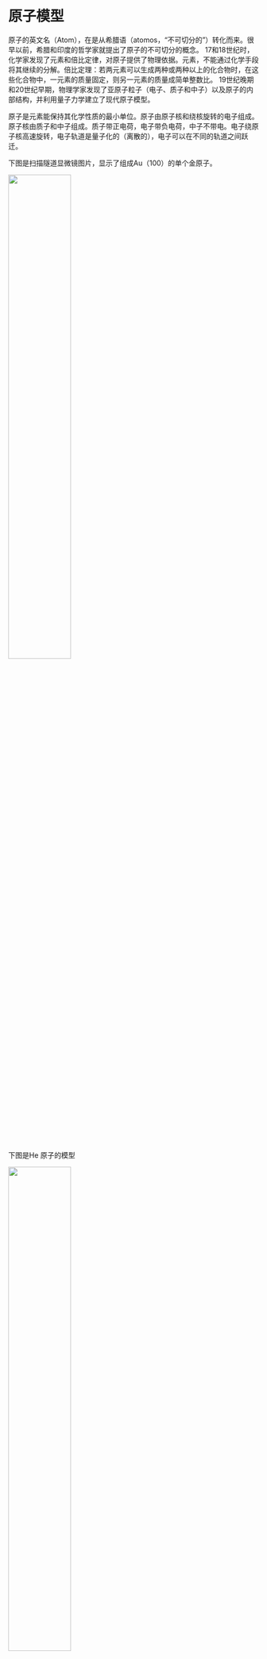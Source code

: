 # 原子模型

原子的英文名（Atom），在是从希腊语（atomos，“不可切分的”）转化而来。很早以前，希腊和印度的哲学家就提出了原子的不可切分的概念。 17和18世纪时，化学家发现了元素和倍比定律，对原子提供了物理依据。元素，不能通过化学手段将其继续的分解。倍比定理：若两元素可以生成两种或两种以上的化合物时，在这些化合物中，一元素的质量固定，则另一元素的质量成简单整数比。 19世纪晚期和20世纪早期，物理学家发现了亚原子粒子（电子、质子和中子）以及原子的内部结构，并利用量子力学建立了现代原子模型。 

原子是元素能保持其化学性质的最小单位。原子由原子核和绕核旋转的电子组成。原子核由质子和中子组成。质子带正电荷，电子带负电荷，中子不带电。电子绕原子核高速旋转，电子轨道是量子化的（离散的），电子可以在不同的轨道之间跃迁。

下图是扫描隧道显微镜图片，显示了组成Au（100）的单个金原子。

<img src="Atomic_resolution_Au100.jpeg" width="50%"/>



下图是He 原子的模型

<img src="image-20190716214212695.png" width="50%" align="center">

## 原子大小

- 原子的体积很小，原子半径几十到几百皮米（$1pm = 10^{-12}m$），一根人的头发的直径大约是一百万个原子。   
- 原子核的直径是原子的十万分之一。如果原子放大到一栋楼房大小，原子核就是里面的一粒芝麻。原子核体积随小却了集中了约99.95％的原子质量。
- 电子的半径目前还没有确定答案。根据经典理论，电荷总势能等于$mc^2$,  那么得出电子半径是${2.8}\times{10}^{-15}m$。但是电子有自旋磁矩，照此计算电子表面的速度会远远大于光速。如果假定电子为点粒子，半径为零，则会造成严峻数学困难，因为电子的自能会趋于无穷大。目前从实验数据来看，从观测束缚于潘宁阱内的电子，物理学家推断电子半径的上限为${10}^{-22}$米。可见相对于原子来说，电子也是十分微小的。哪剩余的是什么？空的，对是空的。




## 电子轨道

电子轨道不是像行星绕太阳旋转那样稳定的有形的一个轨道，而是电子在原子核周围空间出现的概率分布，人们无法测量电子的具体位置。电子有不同的轨道，轨道有三个特征 ，每个特征都是离散化的，在量子系统里称为量子数。准确理解和定义量子数需要量子力学的知识，而且比较抽象。但是在现代量子力学出现以前，人们结合经典力学以及早期的量子思想，得出了近似的结论。这里我们暂且按照早期的近似结论来理解。
- 主量子数：代表轨道的不同能级。电子离原子核越远，能级越高。主量子数代表轨道上电子的总能量以及距离原子核不同距离（电子距离原子核越远，能级越大）。用小写字母$n$表示，取值为1，2，3，4，5(记做：K层，L层，M层，N层…..)，目前最多有5层。 相同主量子数所对应的轨道经常被称作“原子壳层”或“电子层”。

  $\displaystyle E=-{\frac {m_{e}e^{4}}{8\varepsilon _{0}^{2}h^{2}}}\ {\frac {1}{n^{2}}}$

  $h$ 是普朗克常数，即光子的能量与频率的比值。 ${h}/{2\pi}$记为 $\hbar$。

- 角量子数：代表电子轨道不同的角动量。根据经典力学的观点，在同一能级内的电子的轨道有不同的形状，也就有着不同的角动量。用*$l$*表示。同一电子层下，相同的角量子数对应的轨道被称为“原子亚层”。取值为 0，1，2,  3… $n-1$，记为($s,p,d,f,g,h$)。它的名称源于对其原子光谱特征谱线外观的描述，分为锐系光谱（sharp）、主系光谱（principal）、漫系光谱（diffuse）、基系光谱（fundamental），其余则依字母序命名（跳过j）。例如：$n=1, l=0$的轨道记为2s。

  在量子力学中：$ L=\hbar {\sqrt {l (l +1)}}$， 在经典力学中： $L=l\hbar$ 。可以看到两者还是比较接近的

- 磁量子数：电子轨道角动量在某一方向上的分量。由于角动量有不同的方向，所以在某一个特定方向上的分量会不同。用$m$表示，取值范围是$-l, -l+1,…,0, …, l-1, l$（如果$l$为0，$m$也为0）。角动量的测量是通过外加磁场，测量外加磁场方向上的磁矩来完成的。所以叫做“磁量子数”。一般把磁场方向记做z轴

  $\displaystyle L_{z}=m\hbar$
  

每个电子轨道有以上三个量子数($n,l,m$)决定。每个轨道最多含有两个电子，同一轨道中的电子的“自旋”必定相反。一个自旋是$+{\frac {1}{2}}$，另一个是$-{\frac {1}{2}}$。下面引出决定电子状态的最后一个量子数：自旋量子数。


- 粒子的自旋：科学家们发现电子本身带有磁矩。如果把电子看作一个带电的球体，磁矩意味着电子在自旋。后来透过理论以及实验验证发现电子是一种基本粒子，基本粒子可视为是不可分割的点粒子。所以电子自旋是电子的内禀（内在的、固有的）属性，与经典力学中的自转从本质上完全不同。后来发现质子、中子等诸多粒子都有自旋。自旋角动量的运算规则类似轨道角动量。

  粒子的自旋角度量是：$\displaystyle S=\hbar \,{\sqrt {s(s+1)}}$      $ s \in {0, \frac{1}{2}, 1, \frac{3}{2}….}$。 $s$记为粒子的自旋量子数

  但是粒子的自旋的大小是固定的，不可改变。但粒子自旋的方向可以改变。即$Z$轴（外部磁场方向）自旋的投影可变的。 $S_z = \hbar s_z \quad s_z \in \{ - s, -(s-1), \dots, s - 1, s \} $。$s_z$记为粒子的自旋投影量子数（Spin projection quantum number ）。
  
  比如，电子的自旋量子数是1/2,  电子的自旋投影量子数是 +1/2 或 -1/2。而 delta baryon（一种通过加速器合成的粒子）的自旋量子数是3/2, 自旋投影量子数是 -3/2，-1/2，1/2，3/2。



# 发现过程

## 氢原子光谱的研究

### 马耳末公式

<img src='Emission_spectrum-H.png' width="80%">

巴耳末系落在可见光区域内的4条谱线，在最右边的红线即为Hα

巴耳末的公式可以用来发现吸收或发射谱线，最初被提出来的形式如下（仅有的不同是将巴耳末常数的标示改为*B*）：



此处





### 里德伯公式

![img](Hydrogen_spectrum.svg.png)

1889年，瑞典物理学家约翰内斯·里德伯将上述各系列谱线归纳出氢原子谱线的经验公式：

${\frac {1}{\lambda }}=R({\frac {1}{n^{2}}}-{\frac {1}{n'^{2}}})\qquad n=1,2,3\cdots \quad n'=n+1,n+2,n+3\cdots$



### 塞曼效应

1896年，荷兰物理学家塞曼使用半径10英尺的凹形[罗兰光栅](https://zh.wikipedia.org/w/index.php?title=罗兰光栅&action=edit&redlink=1)观察磁场中的[钠](https://zh.wikipedia.org/wiki/钠)火焰的光谱，他发现钠的D谱线似乎出现了加宽的现象。这种加宽现象实际是谱线发生了分裂。随后不久，塞曼的老师、荷兰物理学家[洛伦兹](https://zh.wikipedia.org/wiki/洛伦兹)应用经典电磁理论对这种现象进行了解释。他认为，由于[电子](https://zh.wikipedia.org/wiki/电子)存在[轨道磁矩](https://zh.wikipedia.org/w/index.php?title=轨道磁矩&action=edit&redlink=1)，并且磁矩方向在空间的取向是量子化的，因此在磁场作用下能级发生分裂，谱线分裂成间隔相等的3条谱线。塞曼和洛伦兹因为这一发现共同获得了1902年的[诺贝尔物理学奖](https://zh.wikipedia.org/wiki/诺贝尔物理学奖)。

1897年12月，普雷斯顿（T.Preston）报告称，在很多实验中观察到光谱线有时并非分裂成3条，间隔也不尽相同，人们把这种现象叫做为**反常塞曼效应**，将塞曼原来发现的现象叫做**正常塞曼效应**。反常塞曼效应的机制在其后二十余年时间里一直没能得到很好的解释，困扰了一大批物理学家。1925年，两名荷兰学生[乔治·乌伦贝克](https://zh.wikipedia.org/wiki/乔治·乌伦贝克)（G.E.Uhlenbeck,1900-1974）和[撒姆尔·高斯密特](https://zh.wikipedia.org/w/index.php?title=撒姆爾·高斯密特&action=edit&redlink=1)（S.A.Goudsmit,1902-1978）提出了[电子](https://zh.wikipedia.org/wiki/电子)[自旋](https://zh.wikipedia.org/wiki/自旋)假设，很好地解释了反常塞曼效应。

<img src="ZeemanEffect.gif" width="50%">



<img src="1920px-Zeeman_p_s_doublet.svg.png" width="50%">

## 电子的发现

直接引用维基百科“[剑桥大学](https://zh.wikipedia.org/wiki/剑桥大学)[卡文迪许实验室](https://zh.wikipedia.org/wiki/卡文迪许实验室)的[约瑟夫·汤姆孙](https://zh.wikipedia.org/wiki/约瑟夫·汤姆孙)于1897年重做赫兹的1883年实验。使用真空度更高的真空管和更强的电场，他观察出阴极射线的偏转，并计算出组成阴极射线的粒子的[荷质比](https://zh.wikipedia.org/wiki/電荷質量比)。由于这数值与阴极物质、放电管内气体无关，汤姆孙推断阴极射线的粒子源自于在阴极附近被强电场分解的气体原子，这粒子为所有物质的组分。由于这数值是电解实验获得的氢离子荷质比的千分之一倍，汤姆孙错误推断，这粒子的质量很小，电荷很大，稍后修正为，粒子的带电量等于[电解](https://zh.wikipedia.org/wiki/電解)单位电荷，而质量则为氢原子的千分之一。汤姆孙称这粒子为“微粒”（corpuscle），就是微小粒子的意思。[[19\]](https://zh.wikipedia.org/wiki/电子#cite_note-22)这是为了要与术语“电子”有所区别，在那时期，电子指的仍旧是斯桐尼的基本电量，而不是一种物质。不久之后，[乔治·费兹杰罗](https://zh.wikipedia.org/wiki/喬治·費茲傑羅)不同意地表示，阴极射线的粒子实际就是“自由电子”，即没有实体的电荷，他强调，这粒子不是原子的组分，原子是无法分解的，物理学者不应该重蹈[炼金术](https://zh.wikipedia.org/wiki/煉金術)覆辙。后来，由于费兹杰罗、[约瑟夫·拉莫尔](https://zh.wikipedia.org/wiki/约瑟夫·拉莫尔)、[亨德里克·洛伦兹](https://zh.wikipedia.org/wiki/亨德里克·勞侖茲)等人大力推行，学术界选择采用术语“电子”来称呼新发现的粒子。[[15\]](https://zh.wikipedia.org/wiki/电子#cite_note-O'Hara1975-18):273[[注 4\]](https://zh.wikipedia.org/wiki/电子#cite_note-23)1899年，汤姆孙实验团队做光电效应实验与热离子发射实验测得于先前阴极射线等同的荷质比，这意味着这些实验所涉及的粒子都是电子。[[14\]](https://zh.wikipedia.org/wiki/电子#cite_note-buchwald1-17):23由于汤姆孙建议电子为组成物质的基础粒子，并且做实验确切证实他的论述，他被公认为电子的发现者。电子是人类发现的第一种[基础粒子](https://zh.wikipedia.org/wiki/基礎粒子)。”

- 电子在磁场作用下的圆形轨迹，电子和瓶中的气体碰撞发出紫色的光
  <img src="Cyclotron_motion.jpg" width="80%" />







## 汤姆孙模型

直接引用维基百科: 1904年，汤姆孙在《哲学杂志》发表的论文《论原子的结构》里，提出了描述原子内部结构的梅子布丁模型，根据这模型，原子是由许多带负电的电子悬浮于带正电物质里所组成，就好像带梅子散布于布丁里一般。带负电的电子与带正电物质的电性相互抵消，因此原子呈电中性。

<img src="500px-Plum_pudding_atom.svg.png" width="30%" />

## 卢瑟福模型

直接引用维基百科: 1909年，卢瑟福领导设计与完成[卢瑟福散射实验](https://zh.wikipedia.org/wiki/拉塞福散射)，其证实了在[原子](https://zh.wikipedia.org/wiki/原子)中心部分有一个带正电、带质量的[原子核](https://zh.wikipedia.org/wiki/原子核)，因此[约瑟夫·汤姆孙](https://zh.wikipedia.org/wiki/约瑟夫·汤姆孙)主张的[梅子布丁模型](https://zh.wikipedia.org/wiki/梅子布丁模型)被彻底推翻。卢瑟福根据他的实验结果设计出一种新模型，称为“卢瑟福模型”，其拥有几个重要的特色：大多数的质量和正[电荷](https://zh.wikipedia.org/wiki/電荷)，都集中于位于中心区域、半径极小的原子核，而[电子](https://zh.wikipedia.org/wiki/電子)则环绕在原子核的外面。



<img src="500px-Rutherford_gold_foil_experiment_results.svg.png" width="40%" />

上方：预期结果：阿尔法粒子不受到扰动地通过梅子布丁模型。下方：观测结果：一小部分阿尔法粒子被反弹，表明全部正电荷集中于一个很小的区域。

然而卢瑟福模型不能给出电子的排列方式，也无法对化学结合、元素列表、原子谱线给出解释。



## 玻尔模型

1913年玻尔在卢瑟福模型基础上，引入了普朗克的量子概念，根据巴耳末公式（氢原子谱线波长的经验公式），得出玻尔原子模型。巴耳末公式是里德伯公式的一种特殊形式，下面我们用里德伯公式推导。

下图是氢光谱的序列，坐标采用对数标尺







玻尔假定电子绕原子核做圆周运动，库仑力提供向心力。并得出了上式中的$n, n'$ 就是电子绕原子核旋转的角动量的份数。

可得出：

- 轨道半径 $\displaystyle r={\frac {4\pi \varepsilon _{0}\hbar ^{2}}{m_{e}e^{2}}}n^{2}$ 

- 轨道能量 $\displaystyle E=-{\frac {m_{e}e^{4}}{8\varepsilon _{0}^{2}h^{2}}}\ {\frac {1}{n^{2}}}\approx -{\frac {13.60eV}{n^{2}}}$   由于E中的势能部分是负的，并且绝对值大于动能部分，所以E整体是负的。

- 里德伯常数 $\displaystyle R={\frac {m_{e}e^{4}}{8\varepsilon _{0}^{2}h^{3}c}}$ 

  <img src="500px-Bohr_atom_model.svg.png" width="50%"/>

玻尔模型解释了当时发现的一系列谱线，并预言了某些谱线的出现，例如类氢离子He+，氢的同位素氘的光谱。

玻尔模型的局限性在于，假定电子做圆周运动，所以$n$既是角动量量子数又是能级量子数。后来实验证明氢原子电子的角动量为0（因为只有1s）。但是玻尔模型的能级量子数是正确的。

### 索末菲模型

1916年索末菲在玻尔模型的基础上将圆轨道推广为椭圆形轨道，并在波尔模型的角动量量子化的基础上加入了径向动量量子化。

- 假定：径向动量在从近拱点到远拱点的积分是$kh$， $k\geq 0$是一个新的量子数。

- 根据开普勒第二定律，椭圆轨道的角动量守恒。假定：角动量$L=l\hbar$,

根据哈密顿力学，可得

- $\displaystyle E=-{\frac  {1}{2(k+l)^{2}\hbar ^{2}}}$。可见：主量子数$\displaystyle n = k + l$。由于$k$是非负整数，$l$的容许值必须小于或等于$n$。(根据更加精确的量子力学的模型$l$最大取$n-1$)

- 还有$\displaystyle \frac k{k+l} = \frac b{a}$ , b为椭圆的短半径，a为椭圆的长半径。

<img src="1920px-Sommerfeld_ellipses.svg.png" width="80%">

$n=5$的电子轨道。注意$l=0$的轨道角度量为0。

利用球坐标系，可以计算出角动量在Z轴投影，即磁量子数。

https://zh.wikipedia.org/wiki/正常塞曼效应)



## 量子力学模型

于1924年，克拉莫发表了量子色散理论，借着运动轨道的傅里叶分量，可以计算从一个量子态跃迁至另一个量子态的概率[10]。通过与海森堡的合作，这点子被延伸为一个半经典的，以类似矩阵的形式来描述的原子跃迁概率[13]。海森堡继续这研究，以这跃迁方法来重新表述量子理论，原创出矩阵力学[14]。  同样于1924年，德布罗意提出物质的波动理论。在1926年，薛定谔找到了一个量子波动方程，能够清楚明了，前后一致地复制旧量子论的所有成果。后来，薛定谔证明了他的波动力学和海森堡矩阵力学是等价的。波动力学和矩阵力学共同结束了旧量子论的时代。   

1925年，泡利发表论文正式提出泡利原理，以禁令的形式表示如下：[12] 

在泡利原理被发表的那年，海森堡创建了矩阵力学。隔年，薛定谔发展出波动力学。这两个创举标志了现代量子力学的诞生。后来，海森堡与狄拉克分别提出了全同粒子的概念。在经典力学里，可以单独地跟踪与辨认每一个粒子；在量子力学里，由于不确定性原理，无法准确的跟踪任何粒子，又由于在每一种粒子里，所有粒子都完全相同，无法辨认出哪个粒子是哪个粒子。因此，全同粒子的概念是经典力学与量子力学的一个重要分水岭   





<img src="Atomic_orbitals_and_periodic_table_construction.gif" width="100%"/>

电子轨道表



## 自旋

[https://en.wikipedia.org/wiki/Stern%E2%80%93Gerlach_experiment](https://en.wikipedia.org/wiki/Stern–Gerlach_experiment)











### 质子的发现

1经过很长一段时期，类似氢原子的粒子参与组成了其他原子的概念才被发展出来。早在1815年，[威廉·普劳特](https://zh.wikipedia.org/w/index.php?title=威廉·普勞特&action=edit&redlink=1)提议，所有原子是由氢原子构成，普劳特注意到各种气体的密度大约为氢气密度的整数倍数。[[a\]](https://zh.wikipedia.org/wiki/質子#cite_note-36)[[36\]](https://zh.wikipedia.org/wiki/質子#cite_note-37)这被称为[普劳特假设](https://zh.wikipedia.org/w/index.php?title=普勞特假設&action=edit&redlink=1)的提议启发物理学者进一步论述，完成很多更精确的相关实验，改善出[原子量](https://zh.wikipedia.org/wiki/原子量)的概念，并且测得准确的[原子量](https://zh.wikipedia.org/wiki/原子量)，从而证实普劳特假设不正确。[[37\]](https://zh.wikipedia.org/wiki/質子#cite_note-Lecturer2006-38):39-42

[欧根·戈尔德斯坦](https://zh.wikipedia.org/wiki/欧根·戈尔德斯坦)在1886年发现[阳极射线](https://zh.wikipedia.org/w/index.php?title=陽極射線&action=edit&redlink=1)，并且展示出它们是由气体产生的带正电粒子（离子）所形成。但是，因为从不同气体产生的粒子拥有不同的[荷质比](https://zh.wikipedia.org/wiki/電荷質量比)，它们不能被归根为单独一种粒子，在这方面，这粒子与[约瑟夫·汤姆孙](https://zh.wikipedia.org/wiki/約瑟夫·湯姆森)所发现的电子不同，从不同气体产生的“电子”拥有相同的[荷质比](https://zh.wikipedia.org/wiki/電荷質量比)。[[38\]](https://zh.wikipedia.org/wiki/質子#cite_note-isbn0-941901-31-9-39):4

[![img](https://upload.wikimedia.org/wikipedia/commons/thumb/3/3b/Rutherford_1911_Solvay.jpg/200px-Rutherford_1911_Solvay.jpg)](https://zh.wikipedia.org/wiki/File:Rutherford_1911_Solvay.jpg)



卢瑟福在1911年的第一次[索尔维会议](https://zh.wikipedia.org/wiki/索尔维会议)

[欧内斯特·卢瑟福](https://zh.wikipedia.org/wiki/欧内斯特·卢瑟福)于1911年做实验发现，在每个原子的中心有一个原子核。在这之后，[安东尼斯。范登布勒克](https://zh.wikipedia.org/w/index.php?title=安東尼斯。范登布勒克&action=edit&redlink=1)发布论文表示，在[周期表](https://zh.wikipedia.org/wiki/週期表)里，每个元素的位置等于它的[核电荷](https://zh.wikipedia.org/wiki/核電荷)。1913年，[亨利·莫塞莱](https://zh.wikipedia.org/wiki/亨利·莫塞莱)使用[X-射线谱](https://zh.wikipedia.org/w/index.php?title=X-射線譜&action=edit&redlink=1)证实了这论述。[[37\]](https://zh.wikipedia.org/wiki/質子#cite_note-Lecturer2006-38):167, 171, 182

1919年，卢瑟福做实验证实，氢原子核存在于其它种原子核内，因此他被公认为质子的发现人。之前，卢瑟福研究出怎样从[α粒子](https://zh.wikipedia.org/wiki/Α粒子)与[氮气](https://zh.wikipedia.org/wiki/氮氣)的碰撞制成氢原子核，并且找到能够辨识与分离氢原子核射线的方法：恰当厚度的[银](https://zh.wikipedia.org/wiki/銀)箔纸能够阻挡α射线，只让氢原子核射线通过，当这些氢原子核击撞于[硫化锌](https://zh.wikipedia.org/wiki/硫化锌)时会产生闪烁信号，显示出氢原子核的位置，在[磁场](https://zh.wikipedia.org/wiki/磁場)里，氢原子核有其特征的轨道，借此可以肯定其身份。卢瑟福在做实验时注意到，当α射线入射于空气之时，[闪烁器](https://zh.wikipedia.org/wiki/閃爍器)会显示出氢原子核抵达某特征位置。经过多次实验，卢瑟福追踪到是因为空气中的氮原子造成这现象，当α射线入射于纯氮气之时，产生的现象更为明显，[氧气](https://zh.wikipedia.org/wiki/氧氣)、[二氧化碳](https://zh.wikipedia.org/wiki/二氧化碳)、[水蒸气](https://zh.wikipedia.org/wiki/水蒸氣)等等都不会造成这现象。卢瑟福推断，氢原子核只能够源自于氮原子，因此，氮原子肯定含有氢原子核；当α粒子撞击于氮原子时，会从氮原子里击撞出一个氢原子核。这是首次被公布的核子反应。后来，于 1924年，使用[云室](https://zh.wikipedia.org/wiki/云室)，证实这反应为[[39\]](https://zh.wikipedia.org/wiki/質子#cite_note-Reeves2008-40):97-98[[40\]](https://zh.wikipedia.org/wiki/質子#cite_note-Kragh2002-41):175-176

wiki 质子：太空里的质子。只有动能足够小才能和电子结合



### 中子的发现，

[https://zh.wikipedia.org/wiki/%E4%B8%AD%E5%AD%90#%E4%B8%AD%E5%AD%90%E7%9A%84%E7%99%BC%E7%8F%BE](https://zh.wikipedia.org/wiki/中子#中子的發現)



参考： 维基百科 [原子半径](https://zh.wikipedia.org/wiki/原子半径)，原子，电子，基本模型，基本粒子，电子显微镜，量子力学入门， [https://zh.wikipedia.org/wiki/%E7%B2%92%E5%AD%90%E6%8E%A2%E6%B5%8B%E5%99%A8](https://zh.wikipedia.org/wiki/粒子探测器)

中科院物理所的文章 [《原子究竟有多小》](http://www.ihep.cas.cn/kxcb/khsl/201709/t20170921_4863078.html)

[https://zh.wikipedia.org/wiki/%E7%B2%92%E5%AD%90%E6%8E%A2%E6%B5%8B%E5%99%A8](https://zh.wikipedia.org/wiki/粒子探测器)

[粒子探测器](https://zh.wikipedia.org/wiki/粒子探测器)

里面有磁偏转，电偏转

[https://zh.wikipedia.org/wiki/%E7%BA%A6%E7%91%9F%E5%A4%AB%C2%B7%E6%B1%A4%E5%A7%86%E5%AD%99](https://zh.wikipedia.org/wiki/约瑟夫·汤姆孙)

https://zh.wikipedia.org/wiki/%E5%80%8D%E6%AF%94%E5%AE%9A%E5%BE%8B](https://zh.wikipedia.org/wiki/倍比定律) 发现了原子

[https://zh.wikipedia.org/wiki/%E8%88%8A%E9%87%8F%E5%AD%90%E8%AB%96](https://zh.wikipedia.org/wiki/舊量子論)

[https://zh.wikipedia.org/wiki/%E6%A2%85%E5%AD%90%E5%B8%83%E4%B8%81%E6%A8%A1%E5%9E%8B](https://zh.wikipedia.org/wiki/梅子布丁模型)

[https://zh.wikipedia.org/wiki/%E5%BC%80%E6%99%AE%E5%8B%92%E5%AE%9A%E5%BE%8B](https://zh.wikipedia.org/wiki/开普勒定律)

[http://cs.gzedu.com/jiaoshijixu/dbsd8/jxjy006/intro/ziliaoku/xueshi/%E7%AC%AC%E5%85%AB%E7%AB%A0%E7%AC%AC%E5%9B%9B%E8%8A%822.htm](http://cs.gzedu.com/jiaoshijixu/dbsd8/jxjy006/intro/ziliaoku/xueshi/第八章第四节2.htm)

 [https://zh.wikipedia.org/wiki/%E5%BC%80%E6%99%AE%E5%8B%92%E5%AE%9A%E5%BE%8B](https://zh.wikipedia.org/wiki/开普勒定律)

